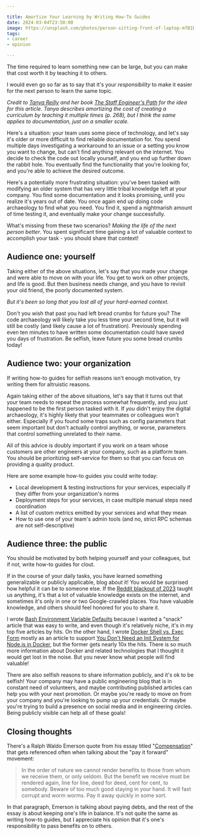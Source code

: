 ```yaml
---

title: Amortize Your Learning by Writing How-To Guides
date: 2024-03-04T23:50:00
image: https://unsplash.com/photos/person-sitting-front-of-laptop-mfB1B1s4sMc
tags:
- career
- opinion

---
```



The time required to learn something new can be large, but you can make that cost worth it by teaching it to others.

I would even go so far as to say that it's your _responsibility_ to make it easier for the next person to learn the same topic.

_Credit to [Tanya Reilly](https://noidea.dog/) and her book [The Staff Engineer's Path](https://noidea.dog/staff) for the idea for this article. Tanya describes amortizing the cost of creating a curriculum by teaching it multiple times (p. 268), but I think the same applies to documentation, just on a smaller scale._

Here's a situation: your team uses some piece of technology, and let's say it's older or more difficult to find reliable documentation for. You spend multiple days investigating a workaround to an issue or a setting you know you want to change, but can't find anything relevant on the internet. You decide to check the code out locally yourself, and you end up further down the rabbit hole. You eventually find the functionality that you're looking for, and you're able to achieve the desired outcome.

Here's a potentially more frustrating situation: you've been tasked with modifying an older system that has very little tribal knowledge left at your company. You find some documentation and it looks promising, until you realize it's years out of date. You once again end up doing code archaeology to find what you need. You find it, spend a nightmarish amount of time testing it, and eventually make your change successfully.

What's missing from these two scenarios? _Making the life of the next person better_. You spent significant time gaining a lot of valuable context to accomplish your task - you should share that context!

## Audience one: yourself

Taking either of the above situations, let's say that you made your change and were able to move on with your life. You get to work on other projects, and life is good. But then business needs change, and you have to revisit your old friend, the poorly documented system.

_But it's been so long that you lost all of your hard-earned context._

Don't you wish that past you had left bread crumbs for future you? The code archaeology will likely take you less time your second time, but it will still be costly (and likely cause a lot of frustration). Previously spending even ten minutes to have written some documentation could have saved you days of frustration. Be selfish, leave future you some bread crumbs today!

## Audience two: your organization

If writing how-to guides for selfish reasons isn't enough motivation, try writing them for altruistic reasons.

Again taking either of the above situations, let's say that it turns out that your team needs to repeat the process somewhat frequently, and you just happened to be the first person tasked with it. If _you_ didn't enjoy the digital archaeology, it's highly likely that your teammates or colleagues won't either. Especially if you found some traps such as config parameters that seem important but don't actually control anything, or worse, parameters that control something unrelated to their name.

All of this advice is doubly important if you work on a team whose customers are other engineers at your company, such as a platform team. You should be prioritizing self-service for them so that you can focus on providing a quality product.

Here are some example how-to guides you could write today:

- Local development & testing instructions for your services, especially if they differ from your organization's norms
- Deployment steps for your services, in case multiple manual steps need coordination
- A list of custom metrics emitted by your services and what they mean
- How to use one of your team's admin tools (and no, strict RPC schemas are not self-descriptive)

## Audience three: the public

You should be motivated by both helping yourself and your colleagues, but if not, write how-to guides for clout.

If in the course of your daily tasks, you have learned something generalizable or publicly applicable, blog about it! You would be surprised how helpful it can be to someone else. If the [Reddit blackout of 2023](https://en.wikipedia.org/wiki/2023_Reddit_API_controversy) taught us anything, it's that a lot of valuable knowledge exists on the internet, and sometimes it's only in one or two Google-crawled places. You have valuable knowledge, and others should feel honored for you to share it.

I wrote [Bash Environment Variable Defaults](/blog/bash-environment-variable-defaults) because I wanted a "snack" article that was easy to write, and even though it's relatively niche, it's in my top five articles by hits. On the other hand, I wrote [Docker Shell vs. Exec Form](/blog/docker-shell-vs.-exec-form) mostly as an article to support [You Don't Need an Init System for Node.js in Docker](/blog/you-don-t-need-an-init-system-for-node.js-in-docker), but the former gets nearly 10x the hits. There is so much more information about Docker and related technologies that I thought it would get lost in the noise. But you never know what people will find valuable!

There are also selfish reasons to share information publicly, and it's ok to be selfish! Your company may have a public engineering blog that is in constant need of volunteers, and maybe contributing published articles can help you with your next promotion. Or maybe you're ready to move on from your company and you're looking to pump up your credentials. Or maybe you're trying to build a presence on social media and in engineering circles. Being publicly visible can help all of these goals!

## Closing thoughts

There's a Ralph Waldo Emerson quote from his essay titled "[Compensation](https://en.wikipedia.org/wiki/Compensation_(essay))" that gets referenced often when talking about the "pay it forward" movement:

> In the order of nature we cannot render benefits to those from whom we receive them, or only seldom. But the benefit we receive must be rendered again, line for line, deed for deed, cent for cent, to somebody. Beware of too much good staying in your hand. It will fast corrupt and worm worms. Pay it away quickly in some sort.

In that paragraph, Emerson is talking about paying debts, and the rest of the essay is about keeping one's life in balance. It's not quite the same as writing how-to guides, but I appreciate his opinion that it's one's responsibility to pass benefits on to others.

<!--stackedit_data:
eyJoaXN0b3J5IjpbLTEyNjU1MzQ5MDQsLTQ1NTk5NjA1NywtMj
U5NDk4NTc2LDEzODIwMTc2MTcsNjM0MjM2Mjk0LC0xNDQ3ODI4
NDg4LC0yMDczOTU4NTY0LDgxMTA3NjU3OCwtMTkwMjUzNzAyNC
wtMjg1MDA2MjkxLC0xMTI5MTE4MzQ4LC03MDc3MDYyMzYsMzQ5
NzA0NDIwLC0xNTI2OTU3OTc0XX0=
-->